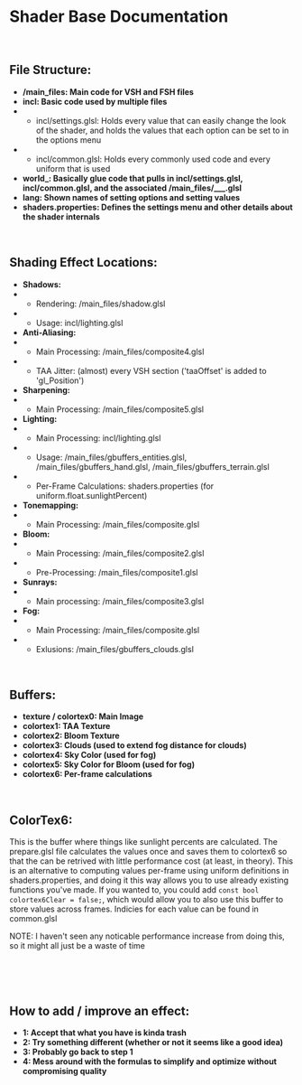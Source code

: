 # Shader Base Documentation

<br>

## File Structure:

- **/main_files:  Main code for VSH and FSH files**
- **incl:  Basic code used by multiple files**
- - incl/settings.glsl:  Holds every value that can easily change the look of the shader, and holds the values that each option can be set to in the options menu
- - incl/common.glsl:  Holds every commonly used code and every uniform that is used
- **world_:  Basically glue code that pulls in incl/settings.glsl, incl/common.glsl, and the associated /main_files/___.glsl**
- **lang:  Shown names of setting options and setting values**
- **shaders.properties:  Defines the settings menu and other details about the shader internals**

<br>

## Shading Effect Locations:

- **Shadows:**
- - Rendering:  /main_files/shadow.glsl
- - Usage:  incl/lighting.glsl
- **Anti-Aliasing:**
- - Main Processing:  /main_files/composite4.glsl
- - TAA Jitter:  (almost) every VSH section ('taaOffset' is added to 'gl_Position')
- **Sharpening:**
- - Main Processing:  /main_files/composite5.glsl
- **Lighting:**
- - Main Processing:  incl/lighting.glsl
- - Usage:  /main_files/gbuffers_entities.glsl, /main_files/gbuffers_hand.glsl, /main_files/gbuffers_terrain.glsl
- - Per-Frame Calculations:  shaders.properties (for uniform.float.sunlightPercent)
- **Tonemapping:**
- - Main Processing:  /main_files/composite.glsl
- **Bloom:**
- - Main Processing:  /main_files/composite2.glsl
- - Pre-Processing:  /main_files/composite1.glsl
- **Sunrays:**
- - Main processing:  /main_files/composite3.glsl
- **Fog:**
- - Main Processing:  /main_files/composite.glsl
- - Exlusions:  /main_files/gbuffers_clouds.glsl

<br>

## Buffers:

- **texture / colortex0:  Main Image** 
- **colortex1:  TAA Texture**
- **colortex2:  Bloom Texture**
- **colortex3:  Clouds (used to extend fog distance for clouds)**
- **colortex4:  Sky Color (used for fog)**
- **colortex5:  Sky Color for Bloom (used for fog)**
- **colortex6:  Per-frame calculations**

<br>

## ColorTex6:

This is the buffer where things like sunlight percents are calculated. The prepare.glsl file calculates the values once and saves them to colortex6 so that the can be retrived with little performance cost (at least, in theory). This is an alternative to computing values per-frame using uniform definitions in shaders.properties, and doing it this way allows you to use already existing functions you've made. If you wanted to, you could add `const bool colortex6Clear = false;`, which would allow you to also use this buffer to store values across frames. Indicies for each value can be found in common.glsl

NOTE: I haven't seen any noticable performance increase from doing this, so it might all just be a waste of time

<br>
<br>
<br>

## How to add / improve an effect:

- **1: Accept that what you have is kinda trash**
- **2: Try something different (whether or not it seems like a good idea)**
- **3: Probably go back to step 1**
- **4: Mess around with the formulas to simplify and optimize without compromising quality**
